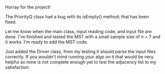 Horray for the project!

The PriorityQ class had a bug with its isEmpty() method; that has been fixed.

Let me know when the main class, input reading code, and input file are done.  I've finished and tested the MST with a small sample size of n = 7 and it works.  I'm ready to add the MST code.

Just added the Driver class, from my testing it should parse the input files correctly. If you wouldn't mind running your algo on it that would be very helpful as mine is not complete enough yet to test the adjacency list to my satisfaction.
